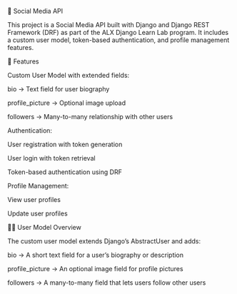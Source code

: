 📱 Social Media API

This project is a Social Media API built with Django and Django REST Framework (DRF) as part of the ALX Django Learn Lab program.
It includes a custom user model, token-based authentication, and profile management features.

🚀 Features

Custom User Model with extended fields:

bio → Text field for user biography

profile_picture → Optional image upload

followers → Many-to-many relationship with other users

Authentication:

User registration with token generation

User login with token retrieval

Token-based authentication using DRF

Profile Management:

View user profiles

Update user profiles

🧑‍💻 User Model Overview

The custom user model extends Django’s AbstractUser and adds:

bio → A short text field for a user’s biography or description

profile_picture → An optional image field for profile pictures

followers → A many-to-many field that lets users follow other users